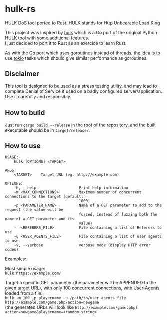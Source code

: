 # hulk-rs

HULK DoS tool ported to Rust. HULK stands for Http Unbearable Load King

This project was inspired by [hulk](https://github.com/grafov/hulk) which is a Go port of the original Python HULK tool with some additional features.    
I just decided to port it to Rust as an exercice to learn Rust.

As with the Go port which uses goroutines instead of threads, the idea is to use [tokio](https://github.com/tokio-rs/tokio) tasks which should give similar performance as goroutines.

## Disclaimer

This tool is designed to be used as a stress testing utility, and may lead to complete Denial of Service if used on a badly configured server/application. Use it carefully and responsibly.

## How to build

Just run `cargo build --release` in the root of the repository, and the built executable should be in `target/release/`.

## How to use

```
USAGE:
    hulk [OPTIONS] <TARGET>

ARGS:
    <TARGET>    Target URL (eg. http://example.com)

OPTIONS:
    -h, --help                   Print help information
    -m <MAX_CONNECTIONS>         Maximum number of concurrent connections to the target [default:
                                 1000]
    -p <PARAMETER_NAME>          Name of a GET parameter to add to the request (the value will be
                                 fuzzed, instead of fuzzing both the name of a GET parameter and its
                                 value)
    -r <REFERERS_FILE>           File containing a list of Referers to use
    -u <USER_AGENTS_FILE>        File containing a list of user agents to use
    -v, --verbose                verbose mode (display HTTP error codes)
```

Examples:

Most simple usage:    
`hulk https://example.com/`

Target a specific GET parameter (the parameter will be APPENDED to the given target URL), with only 100 concurrent connections, with User-Agents loaded from a file:    
`hulk -m 100 -p playername -u /path/to/user_agents_file http://example.com/game.php?action=newgame`    
(the generated URLs will look like `http://example.com/game.php?action=newgame&playername=<random_string>`

